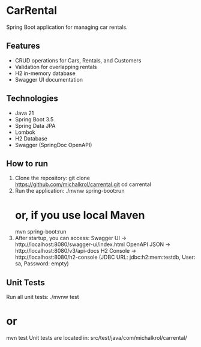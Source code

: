 # CarRental

Spring Boot application for managing car rentals.

## Features
- CRUD operations for Cars, Rentals, and Customers
- Validation for overlapping rentals
- H2 in-memory database
- Swagger UI documentation

## Technologies
- Java 21
- Spring Boot 3.5
- Spring Data JPA
- Lombok
- H2 Database
- Swagger (SpringDoc OpenAPI)

## How to run
1. Clone the repository:
   git clone https://github.com/michalkrol/carrental.git
   cd carrental
2. Run the application:
   ./mvnw spring-boot:run
   # or, if you use local Maven
   mvn spring-boot:run
3. After startup, you can access:
   Swagger UI → http://localhost:8080/swagger-ui/index.html
   OpenAPI JSON → http://localhost:8080/v3/api-docs
   H2 Console → http://localhost:8080/h2-console
   (JDBC URL: jdbc:h2:mem:testdb, User: sa, Password: empty)

## Unit Tests
Run all unit tests:
./mvnw test
# or
mvn test
Unit tests are located in:
src/test/java/com/michalkrol/carrental/
